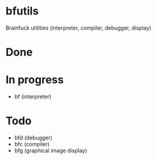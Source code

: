 bfutils
=======

Brainfuck utilities (interpreter, compiler, debugger, display)

Done
======

In progress
=====
* bf (interpreter)

Todo
=====
* bfd (debugger)
* bfc (compiler)
* bfg (graphical image display)
